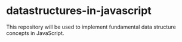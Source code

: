 # datastructures-in-javascript

This repository will be used to implement fundamental data structure concepts in JavaScript. 
